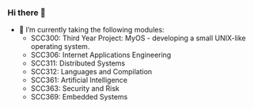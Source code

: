 ### Hi there 👋
- 🌱 I’m currently taking the following modules:
  - SCC300: Third Year Project: MyOS - developing a small UNIX-like operating system.
  - SCC306: Internet Applications Engineering
  - SCC311: Distributed Systems
  - SCC312: Languages and Compilation
  - SCC361: Artificial Intelligence
  - SCC363: Security and Risk
  - SCC369: Embedded Systems

<!--
**wjcblair/wjcblair** is a ✨ _special_ ✨ repository because its `README.md` (this file) appears on your GitHub profile.

Here are some ideas to get you started:

- 🔭 I’m currently working on 
- 🌱 I’m currently learning ...
- 👯 I’m looking to collaborate on ...
- 🤔 I’m looking for help with ...
- 💬 Ask me about ...
- 📫 How to reach me: ...
- 😄 Pronouns: ...
- ⚡ Fun fact: ...
-->
